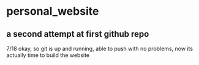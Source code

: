 # personal_website

a second attempt at first github repo
--------------------------------------

7/18
okay, so git is up and running, able to push with no problems, now its actually time to build the website


